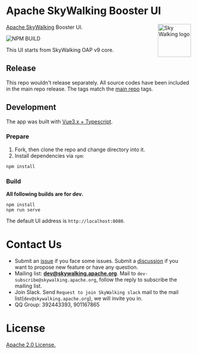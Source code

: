 Apache SkyWalking Booster UI
===============

<img src="http://skywalking.apache.org/assets/logo.svg" alt="Sky Walking logo" height="90px" align="right" />

[Apache SkyWalking](https://github.com/apache/skywalking) Booster UI. 

![NPM BUILD](https://github.com/apache/skywalking-booster-ui/workflows/Node%20CI/badge.svg)

This UI starts from SkyWalking OAP v9 core.

## Release
This repo wouldn't release separately. All source codes have been included in the main repo release. The tags match the [main repo](https://github.com/apache/skywalking) tags.

## Development

 The app was built with [Vue3.x + Typescript](https://github.com/vuejs/vue).

### Prepare

1. Fork, then clone the repo and change directory into it.
1. Install dependencies via `npm`:

```
npm install
```

### Build

**All following builds are for dev.**
```
npm install
npm run serve
```

The default UI address is `http://localhost:8080`.


# Contact Us
* Submit an [issue](https://github.com/apache/skywalking/issues) if you face some issues. Submit a [discussion](https://github.com/apache/skywalking/discussions) if you want to propose new feature or have any question.
* Mailing list: **dev@skywalking.apache.org**. Mail to `dev-subscribe@skywalking.apache.org`, follow the reply to subscribe the mailing list.
* Join Slack. Send `Request to join SkyWalking slack` mail to the mail list(`dev@skywalking.apache.org`), we will invite you in.
* QQ Group: 392443393, 901167865

# License
[Apache 2.0 License.](/LICENSE)
